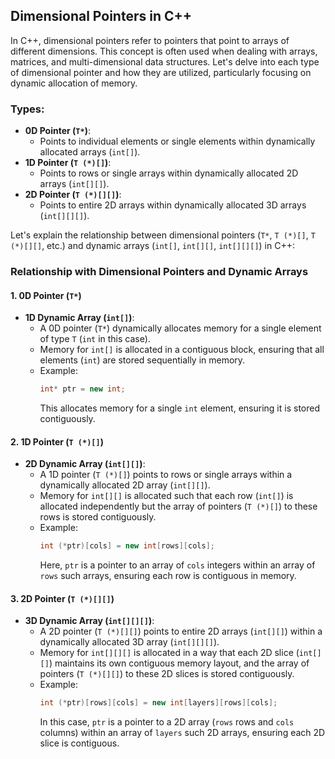 ## Dimensional Pointers in C++

In C++, dimensional pointers refer to pointers that point to arrays of different dimensions. This concept is often used when dealing with arrays, matrices, and multi-dimensional data structures. Let's delve into each type of dimensional pointer and how they are utilized, particularly focusing on dynamic allocation of memory.

### Types:

- **0D Pointer (`T*`)**:
  - Points to individual elements or single elements within dynamically allocated arrays (`int[]`).
- **1D Pointer (`T (*)[]`)**:
  - Points to rows or single arrays within dynamically allocated 2D arrays (`int[][]`).
- **2D Pointer (`T (*)[][]`)**:
  - Points to entire 2D arrays within dynamically allocated 3D arrays (`int[][][]`).

Let's explain the relationship between dimensional pointers (`T*`, `T (*)[]`, `T (*)[][]`, etc.) and dynamic arrays (`int[]`, `int[][]`, `int[][][]`) in C++:

### Relationship with Dimensional Pointers and Dynamic Arrays

#### 1. 0D Pointer (`T*`)

- **1D Dynamic Array (`int[]`)**:
  - A 0D pointer (`T*`) dynamically allocates memory for a single element of type `T` (`int` in this case).
  - Memory for `int[]` is allocated in a contiguous block, ensuring that all elements (`int`) are stored sequentially in memory.
  - Example:
    ```cpp
    int* ptr = new int;
    ```
    This allocates memory for a single `int` element, ensuring it is stored contiguously.

#### 2. 1D Pointer (`T (*)[]`)

- **2D Dynamic Array (`int[][]`)**:
  - A 1D pointer (`T (*)[]`) points to rows or single arrays within a dynamically allocated 2D array (`int[][]`).
  - Memory for `int[][]` is allocated such that each row (`int[]`) is allocated independently but the array of pointers (`T (*)[]`) to these rows is stored contiguously.
  - Example:
    ```cpp
    int (*ptr)[cols] = new int[rows][cols];
    ```
    Here, `ptr` is a pointer to an array of `cols` integers within an array of `rows` such arrays, ensuring each row is contiguous in memory.

#### 3. 2D Pointer (`T (*)[][]`)

- **3D Dynamic Array (`int[][][]`)**:
  - A 2D pointer (`T (*)[][]`) points to entire 2D arrays (`int[][]`) within a dynamically allocated 3D array (`int[][][]`).
  - Memory for `int[][][]` is allocated in a way that each 2D slice (`int[][]`) maintains its own contiguous memory layout, and the array of pointers (`T (*)[][]`) to these 2D slices is stored contiguously.
  - Example:
    ```cpp
    int (*ptr)[rows][cols] = new int[layers][rows][cols];
    ```
    In this case, `ptr` is a pointer to a 2D array (`rows` rows and `cols` columns) within an array of `layers` such 2D arrays, ensuring each 2D slice is contiguous.
